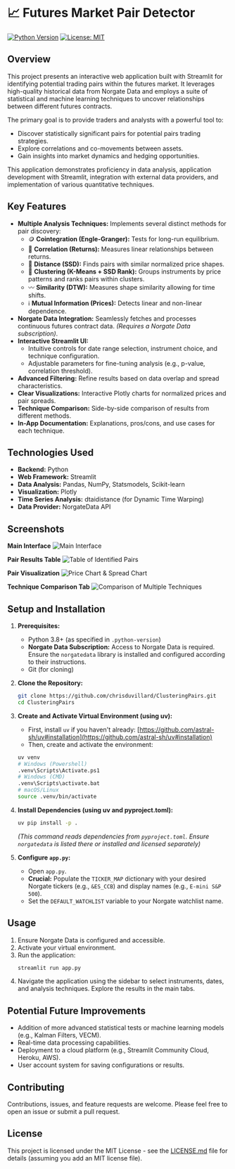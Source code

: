 # 📈 Futures Market Pair Detector

[![Python Version](https://img.shields.io/badge/python-3.8+-blue.svg)](https://www.python.org/downloads/)
[![License: MIT](https://img.shields.io/badge/License-MIT-yellow.svg)](https://opensource.org/licenses/MIT)
<!-- Add other badges if applicable, e.g., build status -->

## Overview

This project presents an interactive web application built with Streamlit for identifying potential trading pairs within the futures market. It leverages high-quality historical data from Norgate Data and employs a suite of statistical and machine learning techniques to uncover relationships between different futures contracts.

The primary goal is to provide traders and analysts with a powerful tool to:
*   Discover statistically significant pairs for potential pairs trading strategies.
*   Explore correlations and co-movements between assets.
*   Gain insights into market dynamics and hedging opportunities.

This application demonstrates proficiency in data analysis, application development with Streamlit, integration with external data providers, and implementation of various quantitative techniques.

## Key Features

*   **Multiple Analysis Techniques:** Implements several distinct methods for pair discovery:
    *   🪙 **Cointegration (Engle-Granger):** Tests for long-run equilibrium.
    *   🔗 **Correlation (Returns):** Measures linear relationships between returns.
    *   📏 **Distance (SSD):** Finds pairs with similar normalized price shapes.
    *   🧩 **Clustering (K-Means + SSD Rank):** Groups instruments by price patterns and ranks pairs within clusters.
    *   〰️ **Similarity (DTW):** Measures shape similarity allowing for time shifts.
    *   ℹ️ **Mutual Information (Prices):** Detects linear and non-linear dependence.
*   **Norgate Data Integration:** Seamlessly fetches and processes continuous futures contract data. *(Requires a Norgate Data subscription)*.
*   **Interactive Streamlit UI:**
    *   Intuitive controls for date range selection, instrument choice, and technique configuration.
    *   Adjustable parameters for fine-tuning analysis (e.g., p-value, correlation threshold).
*   **Advanced Filtering:** Refine results based on data overlap and spread characteristics.
*   **Clear Visualizations:** Interactive Plotly charts for normalized prices and pair spreads.
*   **Technique Comparison:** Side-by-side comparison of results from different methods.
*   **In-App Documentation:** Explanations, pros/cons, and use cases for each technique.

## Technologies Used

*   **Backend:** Python
*   **Web Framework:** Streamlit
*   **Data Analysis:** Pandas, NumPy, Statsmodels, Scikit-learn
*   **Visualization:** Plotly
*   **Time Series Analysis:** dtaidistance (for Dynamic Time Warping)
*   **Data Provider:** NorgateData API

## Screenshots

**Main Interface**
![Main Interface](docs/images/main_interface.png)

**Pair Results Table**
![Table of Identified Pairs](docs/images/pair_table.png)

**Pair Visualization**
![Price Chart & Spread Chart](docs/images/pair_visualization.png)

**Technique Comparison Tab**
![Comparison of Multiple Techniques](docs/images/comparison.png)

## Setup and Installation

1.  **Prerequisites:**
    *   Python 3.8+ (as specified in `.python-version`)
    *   **Norgate Data Subscription:** Access to Norgate Data is required. Ensure the `norgatedata` library is installed and configured according to their instructions.
    *   Git (for cloning)

2.  **Clone the Repository:**
    ```bash
    git clone https://github.com/chrisduvillard/ClusteringPairs.git
    cd ClusteringPairs
    ```

3.  **Create and Activate Virtual Environment (using uv):**
    *   First, install `uv` if you haven't already: [https://github.com/astral-sh/uv#installation](https://github.com/astral-sh/uv#installation)
    *   Then, create and activate the environment:
    ```bash
    uv venv
    # Windows (Powershell)
    .venv\Scripts\Activate.ps1
    # Windows (CMD)
    .venv\Scripts\activate.bat
    # macOS/Linux
    source .venv/bin/activate
    ```

4.  **Install Dependencies (using uv and pyproject.toml):**
    ```bash
    uv pip install -p .
    ```
    *(This command reads dependencies from `pyproject.toml`. Ensure `norgatedata` is listed there or installed and licensed separately)*

5.  **Configure `app.py`:**
    *   Open `app.py`.
    *   **Crucial:** Populate the `TICKER_MAP` dictionary with your desired Norgate tickers (e.g., `&ES_CCB`) and display names (e.g., `E-mini S&P 500`).
    *   Set the `DEFAULT_WATCHLIST` variable to your Norgate watchlist name.

## Usage

1.  Ensure Norgate Data is configured and accessible.
2.  Activate your virtual environment.
3.  Run the application:
    ```bash
    streamlit run app.py
    ```
4.  Navigate the application using the sidebar to select instruments, dates, and analysis techniques. Explore the results in the main tabs.

## Potential Future Improvements

*   Addition of more advanced statistical tests or machine learning models (e.g., Kalman Filters, VECM).
*   Real-time data processing capabilities.
*   Deployment to a cloud platform (e.g., Streamlit Community Cloud, Heroku, AWS).
*   User account system for saving configurations or results.

## Contributing

Contributions, issues, and feature requests are welcome. Please feel free to open an issue or submit a pull request.

## License

This project is licensed under the MIT License - see the [LICENSE.md](LICENSE.md) file for details (assuming you add an MIT license file).